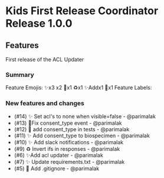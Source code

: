 # Kids First Release Coordinator Release 1.0.0

## Features

First release of the ACL Updater

### Summary

Feature Emojis: ✨x3 x2 🐛x1 ♻️x1 ✨Addx1 🙈x1
Feature Labels:

### New features and changes

- (#14)  ✨ Set acl's to none when visible=false - @parimalak
- (#13)  🐛Fix consent_type event - @parimalak
- (#12) 🐛 add consent_type in tests - @parimalak
- (#11) ✨ Add consent_type to biospecimen - @parimalak
- (#10) ✨ Add slack notifications - @parimalak
- (#9) ♻️ Invert ifs in responses - @parimalak
- (#6) ✨Add acl updater - @parimalak
- (#7) ✨ Update requirements.txt - @parimalak
- (#5) 🙈 Add .gitignore - @parimalak
